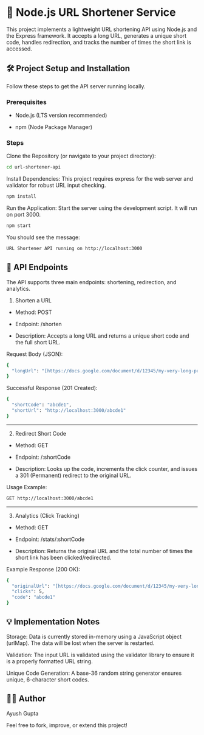 # 🔗 Node.js URL Shortener Service

This project implements a lightweight URL shortening API using Node.js and the Express framework. It accepts a long URL, generates a unique short code, handles redirection, and tracks the number of times the short link is accessed.

## 🛠️ Project Setup and Installation

Follow these steps to get the API server running locally.

### Prerequisites
 
* Node.js (LTS version recommended)

* npm (Node Package Manager)

### Steps

Clone the Repository (or navigate to your project directory):
```bash
cd url-shortener-api
```


Install Dependencies: This project requires express for the web server and validator for robust URL input checking.
```bash
npm install
```


Run the Application: Start the server using the development script. It will run on port 3000.
```bash
npm start
```


You should see the message: 
```bash
URL Shortener API running on http://localhost:3000
```

## 🚀 API Endpoints

The API supports three main endpoints: shortening, redirection, and analytics.

1. Shorten a URL

* Method:
POST

* Endpoint:
/shorten

* Description:
Accepts a long URL and returns a unique short code and the full short URL.

Request Body (JSON):
```bash
{
  "longUrl": "[https://docs.google.com/document/d/12345/my-very-long-project-report](https://docs.google.com/document/d/12345/my-very-long-project-report)"
}
```


Successful Response (201 Created):
```bash
{
  "shortCode": "abcde1",
  "shortUrl": "http://localhost:3000/abcde1"
}
```

---

2. Redirect Short Code

* Method:
GET

* Endpoint:
/:shortCode

* Description:
Looks up the code, increments the click counter, and issues a 301 (Permanent) redirect to the original URL.

Usage Example:
```bash
GET http://localhost:3000/abcde1
```
---

3. Analytics (Click Tracking)

* Method:
GET

* Endpoint:
/stats/:shortCode

* Description:
Returns the original URL and the total number of times the short link has been clicked/redirected.

Example Response (200 OK):
```bash
{
  "originalUrl": "[https://docs.google.com/document/d/12345/my-very-long-project-report](https://docs.google.com/document/d/12345/my-very-long-project-report)",
  "clicks": 5,
  "code": "abcde1"
}
```



## 💡 Implementation Notes

Storage: Data is currently stored in-memory using a JavaScript object (urlMap). The data will be lost when the server is restarted.

Validation: The input URL is validated using the validator library to ensure it is a properly formatted URL string.

Unique Code Generation: A base-36 random string generator ensures unique, 6-character short codes.

## 🧑‍💻 Author

Ayush Gupta

Feel free to fork, improve, or extend this project!
